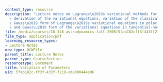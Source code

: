 ```yaml
---
content_type: resource
description: "Lecture notes on Lagrange\u2019s variational methods for linear equations,\
  \ derivation of the variational equations, variation of the classical elements,\
  \ Gauss\u2019 form of Lagrange\u2019s variational equations in polar coordinates,\
  \ and Gauss\u2019 form of the variational equations in tangential-normal coordinates."
file: /media/courses/16-346-astrodynamics-fall-2008/5fab182cff3f433ff219cde000444e06_lec_27.pdf
file_type: application/pdf
learning_resource_types:
- Lecture Notes
ocw_type: OCWFile
parent_title: Lecture Notes
parent_type: CourseSection
resourcetype: Document
title: Variation of Parameters
uid: 5fab182c-ff3f-433f-f219-cde000444e06
---
```

